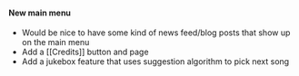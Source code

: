 #### New main menu
- Would be nice to have some kind of news feed/blog posts that show up on the main menu
- Add a [[Credits]] button and page
- Add a jukebox feature that uses suggestion algorithm to pick next song
